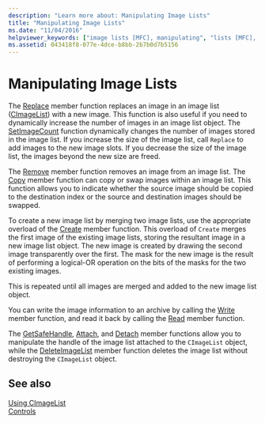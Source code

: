 ```yaml
---
description: "Learn more about: Manipulating Image Lists"
title: "Manipulating Image Lists"
ms.date: "11/04/2016"
helpviewer_keywords: ["image lists [MFC], manipulating", "lists [MFC], image", "CImageList class [MFC], manipulating"]
ms.assetid: 043418f8-077e-4dce-b8bb-2b7b0d7b5156
---
```

# Manipulating Image Lists

The [Replace](reference/cimagelist-class.md#replace) member function replaces an image in an image list ([CImageList](reference/cimagelist-class.md)) with a new image. This function is also useful if you need to dynamically increase the number of images in an image list object. The [SetImageCount](reference/cimagelist-class.md#setimagecount) function dynamically changes the number of images stored in the image list. If you increase the size of the image list, call `Replace` to add images to the new image slots. If you decrease the size of the image list, the images beyond the new size are freed.

The [Remove](reference/cimagelist-class.md#remove) member function removes an image from an image list. The [Copy](reference/cimagelist-class.md#copy) member function can copy or swap images within an image list. This function allows you to indicate whether the source image should be copied to the destination index or the source and destination images should be swapped.

To create a new image list by merging two image lists, use the appropriate overload of the [Create](reference/cimagelist-class.md#create) member function. This overload of `Create` merges the first image of the existing image lists, storing the resultant image in a new image list object. The new image is created by drawing the second image transparently over the first. The mask for the new image is the result of performing a logical-OR operation on the bits of the masks for the two existing images.

This is repeated until all images are merged and added to the new image list object.

You can write the image information to an archive by calling the [Write](reference/cimagelist-class.md#write) member function, and read it back by calling the [Read](reference/cimagelist-class.md#read) member function.

The [GetSafeHandle](reference/cimagelist-class.md#getsafehandle), [Attach](reference/cimagelist-class.md#attach), and [Detach](reference/cimagelist-class.md#detach) member functions allow you to manipulate the handle of the image list attached to the `CImageList` object, while the [DeleteImageList](reference/cimagelist-class.md#deleteimagelist) member function deletes the image list without destroying the `CImageList` object.

## See also

[Using CImageList](using-cimagelist.md)<br/>
[Controls](controls-mfc.md)
